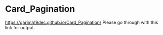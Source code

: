 # Card_Pagination

https://garima19dec.github.io/Card_Pagination/  Please go through with this link for output.
